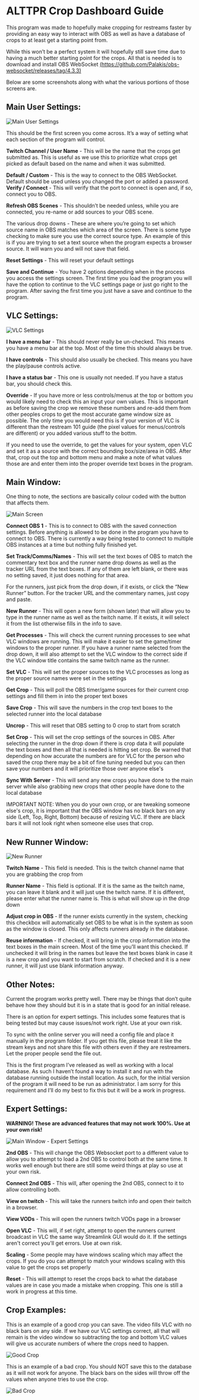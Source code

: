 # ALTTPR Crop Dashboard Guide

This program was made to hopefully make cropping for restreams faster by providing an easy way to interact with OBS as well as have a database of crops to at least get a starting point from.

While this won’t be a perfect system it will hopefully still save time due to having a much better starting point for the crops.  All that is needed is to download and install OBS WebSocket [(https://github.com/Palakis/obs-websocket/releases/tag/4.3.3)](https://github.com/Palakis/obs-websocket/releases/tag/4.3.3)

Below are some screenshots along with what the various portions of those screens are.

## Main User Settings:

![Main User Settings](https://i.imgur.com/75bnDWm.png)

This should be the first screen you come across.  It’s a way of setting what each section of the program will control.

**Twitch Channel / User Name** - This will be the name that the crops get submitted as.  This is useful as we use this to prioritize what crops get picked as default based on the name and when it was submitted.

**Default / Custom** - This is the way to connect to the OBS WebSocket.  Default should be used unless you changed the port or added a password.
**Verify / Connect** - This will verify that the port to connect is open and, if so, connect you to OBS.

**Refresh OBS Scenes** - This shouldn’t be needed unless, while you are connected, you re-name or add sources to your OBS scene.

The various drop downs - These are where you’re going to set which source name in OBS matches which area of the screen.  There is some type checking to make sure you use the correct source type.  An example of this is if you are trying to set a text source when the program expects a browser source.  It will warn you and will not save that field.

**Reset Settings** - This will reset your default settings

**Save and Continue** - You have 2 options depending when in the process you access the settings screen.  The first time you load the program you will have the option to continue to the VLC settings page or just go right to the program.  After saving the first time you just have a save and continue to the program.



## VLC Settings:

![VLC Settings](https://i.imgur.com/8YMhfgc.png)

**I have a menu bar** - This should never really be un-checked.  This means you have a menu bar at the top.  Most of the time this should always be true.

**I have controls** - This should also usually be checked.  This means you have the play/pause controls active.

**I have a status bar** - This one is usually not needed.  If you have a status bar, you should check this.

**Override** - If you have more or less controls/menus at the top or bottom you would likely need to check this an input your own values.  This is important as before saving the crop we remove these numbers and re-add them from other peoples crops to get the most accurate game window size as possible.  The only time you would need this is if your version of VLC is different than the restream 101 guide (the pixel values for menus/controls are different) or you added various stuff to the bottm.

If you need to use the override, to get the values for your system, open VLC and set it as a source with the correct bounding box/size/area in OBS.  After that, crop out the top and bottom menu and make a note of what values those are and enter them into the proper override text boxes in the program.



## Main Window:

One thing to note, the sections are basically colour coded with the button that affects them.

![Main Screen](https://i.imgur.com/pF4pdzs.png)

**Connect OBS 1** - This is to connect to OBS with the saved connection settings.  Before anything is allowed to be done in the program you have to connect to OBS.  There is currently a way being tested to connect to multiple OBS instances at a time but nothing fully finished yet.

**Set Track/Comms/Names** - This will set the text boxes of OBS to match the commentary text box and the runner name drop downs as well as the tracker URL from the text boxes.  If any of them are left blank, or there was no setting saved, it just does nothing for that area.

For the runners, just pick from the drop down, if it exists, or click the “New Runner” button.  For the tracker URL and the commentary names, just copy and paste.

**New Runner** - This will open a new form (shown later) that will allow you to type in the runner name as well as the twitch name.  If it exists, it will select it from the list otherwise fills in the info to save.

**Get Processes** - This will check the current running processes to see what VLC windows are running.  This will make it easier to set the game/timer windows to the proper runner.  If you have a runner name selected from the drop down, it will also attempt to set the VLC window to the correct side if the VLC window title contains the same twitch name as the runner.

**Set VLC** - This will set the proper sources to the VLC processes as long as the proper source names were set in the settings

**Get Crop** - This will poll the OBS timer/game sources for their current crop settings and fill them in into the proper text boxes

**Save Crop** - This will save the numbers in the crop text boxes to the selected runner into the local database

**Uncrop** - This will reset that OBS setting to 0 crop to start from scratch

**Set Crop** - This will set the crop settings of the sources in OBS.  After selecting the runner in the drop down if there is crop data it will populate the text boxes and then all that is needed is hitting set crop.  Be warned that depending on how accurate the numbers are for VLC for the person who saved the crop there may be a bit of fine tuning needed but you can then save your numbers and it will prioritize those over anyone else's

**Sync With Server** - This will send any new crops you have done to the main server while also grabbing new crops that other people have done to the local database

IMPORTANT NOTE:  When you do your own crop, or are tweaking someone else's crop, it is important that the OBS window has no black bars on any side (Left, Top, Right, Bottom) because of resizing VLC.  If there are black bars it will not look right when someone else uses that crop.


## New Runner Window:

![New Runner](https://i.imgur.com/AXFYXwn.png)

**Twitch Name** - This field is needed.  This is the twitch channel name that you are grabbing the crop from

**Runner Name** - This field is optional.  If it is the same as the twitch name, you can leave it blank and it will just use the twitch name.  If it is different, please enter what the runner name is.  This is what will show up in the drop down

**Adjust crop in OBS** - If the runner exists currently in the system, checking this checkbox will automatically set OBS to be what is in the system as soon as the window is closed.  This only affects runners already in the database.

**Reuse information** - If checked, it will bring in the crop information into the text boxes in the main screen.  Most of the time you’ll want this checked.  If unchecked it will bring in the names but leave the text boxes blank in case it is a new crop and you want to start from scratch.  If checked and it is a new runner, it will just use blank information anyway.


## Other Notes:

Current the program works pretty well.  There may be things that don’t quite behave how they should but it is in a state that is good for an initial release.

There is an option for expert settings.  This includes some features that is being tested but may cause issues/not work right.  Use at your own risk.

To sync with the online server you will need a config file and place it manually in the program folder.  If you get this file, please treat it like the stream keys and not share this file with others even if they are restreamers.  Let the proper people send the file out.

This is the first program I’ve released as well as working with a local database.  As such I haven’t found a way to install it and run with the database running outside the install location.  As such, for the initial version of the program it will need to be run as administrator.  I am sorry for this requirement and I’ll do my best to fix this but it will be a work in progress.

## Expert Settings:

**WARNING!  These are advanced features that may not work 100%.  Use at your own risk!**

![Main Window - Expert Settings](https://i.imgur.com/pF4pdzs.png)

**2nd OBS** - This will change the OBS Websocket port to a different value to allow you to attempt to load a 2nd OBS to control both at the same time.  It works well enough but there are still some weird things at play so use at your own risk.

**Connect 2nd OBS** - This will, after opening the 2nd OBS, connect to it to allow controlling both.

**View on twitch** - This will take the runners twitch info and open their twitch in a browser.

**View VODs** - This will open the runners twitch VODs page in a browser

**Open VLC** - This will, if set right, attempt to open the runners current broadcast in VLC the same way Streamlink GUI would do it.  If the settings aren't correct you'll get errors.  Use at own risk.

**Scaling** - Some people may have windows scaling which may affect the crops.  If you do you can attempt to match your windows scaling with this value to get the crops set properly

**Reset** - This will attempt to reset the crops back to what the database values are in case you made a mistake when cropping.  This one is still a work in progress at this time.

## Crop Examples:

This is an example of a good crop you can save.  The video fills VLC with no black bars on any side.  If we have our VLC settings correct, all that will remain is the video window so subtracting the top and bottom VLC values will give us accurate numbers of where the crops need to happen.

![Good Crop](https://i.imgur.com/fjWwm0G.png)


This is an example of a bad crop.  You should NOT save this to the database as it will not work for anyone.  The black bars on the sides will throw off the values when anyone tries to use the crop.

![Bad Crop](https://i.imgur.com/ZORfc9s.png)